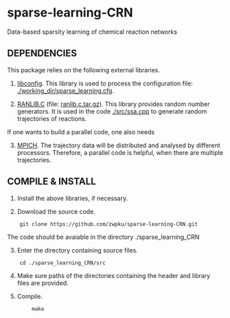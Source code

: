 # sparse-learning-CRN
Data-based sparsity learning of chemical reaction networks 


## DEPENDENCIES

This package relies on the following external libraries.
   
   1.	[libconfig](https://github.com/hyperrealm/libconfig).
   	This library is used to process the configuration file: [./working_dir/sparse_learning.cfg](./working_dir/sparse_learning.cfg).

   2.	[RANLIB.C](http://www.netlib.org/random/) (file: [ranlib.c.tar.gz](http://www.netlib.org/random/ranlib.c.tar.gz)).
       	This library provides random number generators. 
	It is used in the code [./src/ssa.cpp](./src/ssa.cpp) to generate random trajectories of reactions.

If one wants to build a parallel code, one also needs
   
   3.  	[MPICH](https://www.mpich.org).
	The trajectory data will be distributed and analysed by different processors. 
	Therefore, a parallel code is helpful, when there are multiple trajectories.

## COMPILE & INSTALL

1. Install the above libraries, if necessary.

2. Download the source code.

```
	git clone https://github.com/zwpku/sparse-learning-CRN.git
```

   The code should be avaiable in the directory ./sparse_learning_CRN

3. Enter the directory containing source files. 

```
  	cd ./sparse_learning_CRN/src
```

4. Make sure paths of the directories containing the header and library files are provided.  

5. Compile.

```
        make 
```
